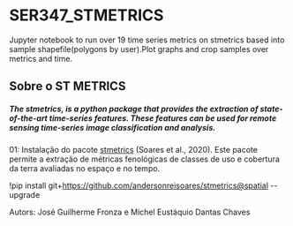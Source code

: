 # SER347_STMETRICS
Jupyter notebook to run over 19 time series metrics on stmetrics based into sample shapefile(polygons by user).Plot graphs and crop samples over metrics and time.

## Sobre o ST METRICS

##### The stmetrics, is a python package that provides the extraction of state-of-the-art time-series features. These features can be used for remote sensing time-series image classification and analysis.

01: Instalação do pacote [stmetrics](https://stmetrics.readthedocs.io/en/latest/index.html) (Soares et al., 2020). Este pacote permite a extração de métricas fenológicas de classes de uso e cobertura da terra avaliadas no espaço e no tempo.

!pip install git+https://github.com/andersonreisoares/stmetrics@spatial --upgrade

Autors: José Guilherme Fronza e Michel Eustáquio Dantas Chaves
